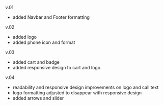 v.01
- added Navbar and Footer formatting

v.02
- added logo
- added phone icon and format

v.03
- added cart and badge
- added responsive design to cart and logo

v.04
- readability and responsive design improvements on logo and call text
- logo formatting adjusted to disappear with responsive design
- added arrows and slider